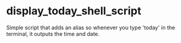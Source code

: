 # display_today_shell_script
Simple script that adds an alias so whenever you type 'today' in the terminal, it outputs the time and date.
